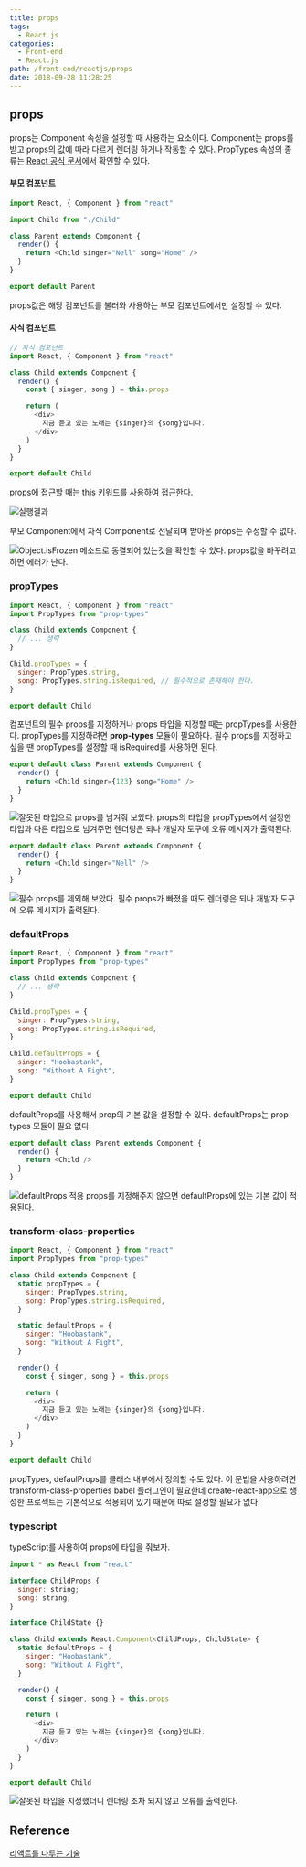 ```yaml
---
title: props
tags:
  - React.js
categories:
  - Front-end
  - React.js
path: /front-end/reactjs/props
date: 2018-09-28 11:28:25
---
```


## props

props는 Component 속성을 설정할 때 사용하는 요소이다. Component는 props를 받고 props의 값에 따라 다르게 렌더링 하거나 작동할 수 있다.
PropTypes 속성의 종류는 [React 공식 문서](https://reactjs.org/docs/typechecking-with-proptypes.html)에서 확인할 수 있다.

#### 부모 컴포넌트

```javascript
import React, { Component } from "react"

import Child from "./Child"

class Parent extends Component {
  render() {
    return <Child singer="Nell" song="Home" />
  }
}

export default Parent
```

props값은 해당 컴포넌트를 불러와 사용하는 부모 컴포넌트에서만 설정할 수 있다.

#### 자식 컴포넌트

```javascript
// 자식 컴포넌트
import React, { Component } from "react"

class Child extends Component {
  render() {
    const { singer, song } = this.props

    return (
      <div>
        지금 듣고 있는 노래는 {singer}의 {song}입니다.
      </div>
    )
  }
}

export default Child
```

props에 접근할 때는 this 키워드를 사용하여 접근한다.

![실행결과](/images/frontend/reactjs-props-1.png)

부모 Component에서 자식 Component로 전달되며 받아온 props는 수정할 수 없다.

![Object.isFrozen 메소드로 동결되어 있는것을 확인할 수 있다. props값을 바꾸려고 하면 에러가 난다.](/images/frontend/reactjs-props-2.png)

### propTypes

```javascript
import React, { Component } from "react"
import PropTypes from "prop-types"

class Child extends Component {
  // ... 생략
}

Child.propTypes = {
  singer: PropTypes.string,
  song: PropTypes.string.isRequired, // 필수적으로 존재해야 한다.
}

export default Child
```

컴포넌트의 필수 props를 지정하거나 props 타입을 지정할 때는 propTypes를 사용한다. propTypes를 지정하려면 **prop-types** 모듈이 필요하다.
필수 props를 지정하고 싶을 땐 propTypes를 설정할 때 isRequired를 사용하면 된다.

```javascript
export default class Parent extends Component {
  render() {
    return <Child singer={123} song="Home" />
  }
}
```

![잘못된 타입으로 props를 넘겨줘 보았다.](/images/frontend/reactjs-props-3.png)
props의 타입을 propTypes에서 설정한 타입과 다른 타입으로 넘겨주면 렌더링은 되나 개발자 도구에 오류 메시지가 출력된다.

```javascript
export default class Parent extends Component {
  render() {
    return <Child singer="Nell" />
  }
}
```

![필수 props를 제외해 보았다.](/images/frontend/reactjs-props-4.png)
필수 props가 빠졌을 때도 렌더링은 되나 개발자 도구에 오류 메시지가 출력된다.

### defaultProps

```javascript
import React, { Component } from "react"
import PropTypes from "prop-types"

class Child extends Component {
  // ... 생략
}

Child.propTypes = {
  singer: PropTypes.string,
  song: PropTypes.string.isRequired,
}

Child.defaultProps = {
  singer: "Hoobastank",
  song: "Without A Fight",
}

export default Child
```

defaultProps를 사용해서 prop의 기본 값을 설정할 수 있다. defaultProps는 prop-types 모듈이 필요 없다.

```javascript
export default class Parent extends Component {
  render() {
    return <Child />
  }
}
```

![defaultProps 적용](/images/frontend/reactjs-props-5.png)
props를 지정해주지 않으면 defaultProps에 있는 기본 값이 적용된다.

### transform-class-properties

```javascript
import React, { Component } from "react"
import PropTypes from "prop-types"

class Child extends Component {
  static propTypes = {
    singer: PropTypes.string,
    song: PropTypes.string.isRequired,
  }

  static defaultProps = {
    singer: "Hoobastank",
    song: "Without A Fight",
  }

  render() {
    const { singer, song } = this.props

    return (
      <div>
        지금 듣고 있는 노래는 {singer}의 {song}입니다.
      </div>
    )
  }
}

export default Child
```

propTypes, defaulProps를 클래스 내부에서 정의할 수도 있다. 이 문법을 사용하려면 transform-class-properties babel 플러그인이 필요한데 create-react-app으로 생성한 프로젝트는 기본적으로 적용되어 있기 때문에 따로 설정할 필요가 없다.

### typescript

typeScript를 사용하여 props에 타입을 줘보자.

```javascript
import * as React from "react"

interface ChildProps {
  singer: string;
  song: string;
}

interface ChildState {}

class Child extends React.Component<ChildProps, ChildState> {
  static defaultProps = {
    singer: "Hoobastank",
    song: "Without A Fight",
  }

  render() {
    const { singer, song } = this.props

    return (
      <div>
        지금 듣고 있는 노래는 {singer}의 {song}입니다.
      </div>
    )
  }
}

export default Child
```

![잘못된 타입을 지정했더니 렌더링 조차 되지 않고 오류를 출력한다.](/images/frontend/reactjs-props-6.png)

## Reference

[리액트를 다루는 기술](http://www.kyobobook.co.kr/product/detailViewKor.laf?ejkGb=KOR&mallGb=KOR&barcode=9791160505238&orderClick=LAG&Kc=)
